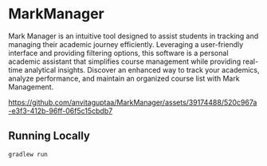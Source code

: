 # MarkManager

Mark Manager is an intuitive tool designed to assist students in tracking and managing their academic journey efficiently. Leveraging a user-friendly interface and providing filtering options, this software is a personal academic assistant that simplifies course management while providing real-time analytical insights. Discover an enhanced way to track your academics, analyze performance, and maintain an organized course list with Mark Management. 


https://github.com/anvitaguptaa/MarkManager/assets/39174488/520c967a-e3f3-412b-96ff-06f5c15cbdb7

## Running Locally

```sh
gradlew run
```
